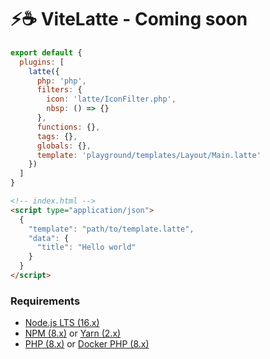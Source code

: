 # ⚡️☕ ViteLatte - Coming soon

```js
export default {
  plugins: [
    latte({
      php: 'php',
      filters: {
        icon: 'latte/IconFilter.php',
        nbsp: () => {}
      },
      functions: {},
      tags: {},
      globals: {},
      template: 'playground/templates/Layout/Main.latte'
    })
  ]
}
```

```html
<!-- index.html -->
<script type="application/json">
  {
    "template": "path/to/template.latte",
    "data": {
      "title": "Hello world"
    }
  }
</script>
```

### Requirements

- [Node.js LTS (16.x)](https://nodejs.org/en/download/)
- [NPM (8.x)](https://www.npmjs.com/package/npm) or [Yarn (2.x)](https://yarnpkg.com/)
- [PHP (8.x)](https://www.php.net/) or [Docker PHP (8.x)](https://hub.docker.com/_/php)
